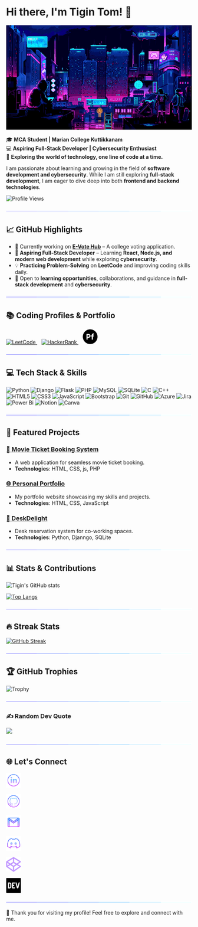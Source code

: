 # Hi there, I'm Tigin Tom! 👋

![Lofi City](assets/loficity.gif)


🎓 **MCA Student | Marian College Kuttikkanam**  
💻 **Aspiring Full-Stack Developer | Cybersecurity Enthusiast**  
🌟 **Exploring the world of technology, one line of code at a time.**  

I am passionate about learning and growing in the field of **software development and cybersecurity**. While I am still exploring **full-stack development**, I am eager to dive deep into both **frontend and backend technologies**. 

![Profile Views](https://komarev.com/ghpvc/?username=Tigin-T-om&label=Profile%20Views&color=blue&style=flat)
 
![Separator](assets/borderseperator.gif)

## 📈 GitHub Highlights  

- 🔭 Currently working on **[E-Vote Hub](https://github.com/Tigin-T-om/E-Vote-Hub.git)** – A college voting application.  
- 🌱 **Aspiring Full-Stack Developer** – Learning **React, Node.js, and modern web development** while exploring **cybersecurity**.  
- 💡 **Practicing Problem-Solving** on **LeetCode** and improving coding skills daily.  
- 🎯 Open to **learning opportunities**, collaborations, and guidance in **full-stack development** and **cybersecurity**.  

![Separator](assets/borderseperator.gif)

## 📚 Coding Profiles & Portfolio  
<p align="left">
  <a href="https://leetcode.com/u/Tigin-Tom/" target="_blank">
    <img src="https://upload.wikimedia.org/wikipedia/commons/1/19/LeetCode_logo_black.png" alt="LeetCode" width="40px"/>
  </a>
  &nbsp;&nbsp;
  <a href="https://www.hackerrank.com/profile/tigintom158" target="_blank">
    <img src="https://upload.wikimedia.org/wikipedia/commons/6/65/HackerRank_logo.png" alt="HackerRank" width="40px"/>
  </a>
  &nbsp;&nbsp;
  <a href="https://github.com/Tigin-T-om/Portfolio" target="_blank">
    <img src="assets/adobe-portfolio.svg" alt="Portfolio" width="40px"/>
  </a>
</p>   

![Separator](assets/borderseperator.gif)

## 💻 Tech Stack & Skills  

![Python](https://img.shields.io/badge/python-3670A0?style=for-the-badge&logo=python&logoColor=ffdd54)
![Django](https://img.shields.io/badge/django-%23092E20.svg?style=for-the-badge&logo=django&logoColor=white)
![Flask](https://img.shields.io/badge/flask-%23000.svg?style=for-the-badge&logo=flask&logoColor=white)
![PHP](https://img.shields.io/badge/php-%23777BB4.svg?style=for-the-badge&logo=php&logoColor=white)
![MySQL](https://img.shields.io/badge/mysql-4479A1.svg?style=for-the-badge&logo=mysql&logoColor=white)
![SQLite](https://img.shields.io/badge/sqlite-%2307405e.svg?style=for-the-badge&logo=sqlite&logoColor=white)
![C](https://img.shields.io/badge/c-%2300599C.svg?style=for-the-badge&logo=c&logoColor=white)
![C++](https://img.shields.io/badge/c++-%2300599C.svg?style=for-the-badge&logo=c%2B%2B&logoColor=white)
![HTML5](https://img.shields.io/badge/html5-%23E34F26.svg?style=for-the-badge&logo=html5&logoColor=white)
![CSS3](https://img.shields.io/badge/css3-%231572B6.svg?style=for-the-badge&logo=css3&logoColor=white)
![JavaScript](https://img.shields.io/badge/javascript-F7DF1E?style=for-the-badge&logo=javascript&logoColor=black)
![Bootstrap](https://img.shields.io/badge/bootstrap-%238511FA.svg?style=for-the-badge&logo=bootstrap&logoColor=white)
![Git](https://img.shields.io/badge/git-%23F05033.svg?style=for-the-badge&logo=git&logoColor=white)
![GitHub](https://img.shields.io/badge/github-%23121011.svg?style=for-the-badge&logo=github&logoColor=white)
![Azure](https://img.shields.io/badge/Microsoft_Azure-0078D4?style=for-the-badge&logo=microsoft-azure&logoColor=white)
![Jira](https://img.shields.io/badge/jira-%230A0FFF.svg?style=for-the-badge&logo=jira&logoColor=white)
![Power Bi](https://img.shields.io/badge/power_bi-F2C811?style=for-the-badge&logo=powerbi&logoColor=black)
![Notion](https://img.shields.io/badge/Notion-%23000000.svg?style=for-the-badge&logo=notion&logoColor=white)
![Canva](https://img.shields.io/badge/Canva-%2300C4CC.svg?style=for-the-badge&logo=Canva&logoColor=white)

![Separator](assets/borderseperator.gif)


## 🚀 Featured Projects
### [🎥 Movie Ticket Booking System](https://github.com/Tigin-T-om/Movie_ticket)
- A web application for seamless movie ticket booking.
- **Technologies**: HTML, CSS, js, PHP

### [🌐 Personal Portfolio](https://github.com/Tigin-T-om/Portfolio)
- My portfolio website showcasing my skills and projects.
- **Technologies**: HTML, CSS, JavaScript

### [💼 DeskDelight](https://github.com/Tigin-T-om/DeskDelight)
- Desk reservation system for co-working spaces.
- **Technologies**: Python, Djanngo, SQLite

![Separator](assets/borderseperator.gif)

## 📊 Stats & Contributions
![Tigin's GitHub stats](https://github-readme-stats.vercel.app/api?username=Tigin-T-om&show_icons=true&theme=github_dark&hide_border=true&count_private=true&include_all_commits=true&card_width=500)

[![Top Langs](https://github-readme-stats.vercel.app/api/top-langs/?username=Tigin-T-om&layout=compact&theme=github_dark&hide_border=true&langs_count=8&card_width=500)](https://github.com/Tigin-T-om)

![Separator](assets/borderseperator.gif)

## 🔥 Streak Stats
[![GitHub Streak](https://github-readme-streak-stats-87rbvtwo7-tigin-toms-projects.vercel.app?user=Tigin-T-om&theme=tokyonight-duo&hide_border=true&short_numbers=true&fire=EB5700)](https://git.io/streak-stats)


![Separator](assets/borderseperator.gif)

## 🏆 GitHub Trophies  
![Trophy](https://github-profile-trophy.vercel.app/?username=Tigin-T-om&theme=radical&no-frame=false&no-bg=true&margin-w=4)

![Separator](assets/borderseperator.gif)

### ✍️ Random Dev Quote
![](https://quotes-github-readme.vercel.app/api?type=vetical&theme=radical)

![Separator](assets/borderseperator.gif)

## 🌐 Let's Connect
<p align="left">
  <a href="https://www.linkedin.com/in/tigintom/" target="_blank">
    <img src="assets/linkedinlogo.png" alt="LinkedIn" width="40px" style="vertical-align: middle; display: block; margin-bottom: 0;"/>
  </a>
  &nbsp;&nbsp;
  <a href="https://profile-summary-for-github.herokuapp.com/user/Tigin-T-om" target="_blank">
    <img src="assets/githublogo.png" alt="GitHub" width="40px" style="vertical-align: middle; display: block; margin-bottom: 0;"/>
  </a>
  &nbsp;&nbsp;
  <a href="mailto:tigintomelanji@gmail.com">
    <img src="assets/gmailogo.png" alt="Gmail" width="40px" style="vertical-align: middle; display: block; margin-bottom: 0;"/>
  </a>
  &nbsp;&nbsp;
  <a href="https://discord.com/users/tom_tigin">
    <img src="assets/discordlogo.png" alt="Discord" width="40px" style="vertical-align: middle; display: block; margin-bottom: 0;"/>
  </a>
  &nbsp;&nbsp;
  <a href="https://codepen.io/Tigin-Tom">
    <img src="assets/codepenlogo.png" alt="CodePen" width="40px" style="vertical-align: middle; display: block; margin-bottom: 0;"/>
  </a>
  &nbsp;&nbsp;
  <a href="https://dev.to/tigin_tom_855930423c238b7">
    <img src="assets/devtologo.png" alt="Dev.to" width="40px" style="vertical-align: middle; display: block; margin-bottom: 0;"/>
  </a>
</p>


![Separator](assets/borderseperator.gif)

🙌 Thank you for visiting my profile! Feel free to explore and connect with me.

